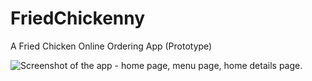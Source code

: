 # FriedChickenny
A Fried Chicken Online Ordering App (Prototype)

![Screenshot of the app - home page, menu page, home details page.](../assest/AppImg1)
